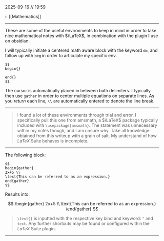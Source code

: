2025-09-16 // 19:59

:: [[Mathematics]]

---

These are some of the useful environments to keep in mind in order to take nice mathematical notes with $\LaTeX$, in combination with the plugin I use on obsidian.

I will typically initiate a centered math aware block with the keyword `dm`, and follow up with `beg` in order to articulate my specific env. 

```
$$
begin{}

end{}
$$
```

The cursor is automatically placed in between both delimiters. I typically then use `gather` in order to center multiple equations on separate lines. As you *return* each line, `\\` are automatically entered to denote the line break.

---

> I found a lot of these environments through trial and error. I specifically pull this one from amsmath, a $\LaTeX$ package typically included with `\usepackage{amsmath}`. The statement was unnecessary within my notes though, and I am unsure why. Take all knowledge obtained from this writeup with a grain of salt. My understand of how $LaTeX$ Suite behaves is incomplete.

---

The following block:

```
$$
begin{gather}
2x+5 \\
\text{This can be referred to as an expression.}
end{gather}
$$
```

Results into:

$$
\begin{gather}
2x+5 \\
\text{This can be referred to as an expression.}
\end{gather}
$$

> `\text{}` is inputted with the respective key bind and keyword: `"` and `text`.
> Any further shortcuts may be found or configured within the $LaTeX$ Suite plugin.

---

